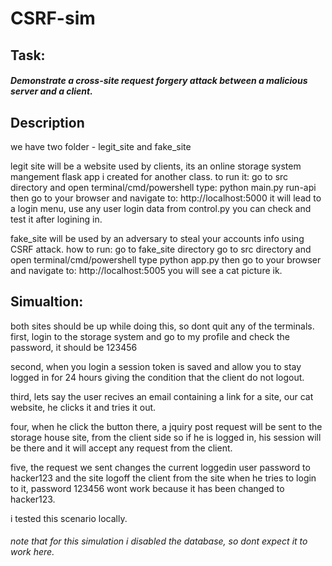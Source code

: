 # CSRF-sim
## Task: 
##### Demonstrate a cross-site request forgery attack between a malicious server and a client.


## Description
we have two folder - legit_site and fake_site


legit site will be a website used by clients, its an online storage system mangement flask app i created for another class.
to run it:
go to src directory and open terminal/cmd/powershell
type: python main.py run-api
then go to your browser and navigate to: http://localhost:5000
it will lead to a login menu, use any user login data from control.py 
you can check and test it after logining in.


fake_site will be used by an adversary to steal your accounts info using CSRF attack.
how to run:
go to fake_site directory
go to src directory and open terminal/cmd/powershell
type python app.py 
then go to your browser and navigate to: http://localhost:5005
you will see a cat picture ik.

## Simualtion:

both sites should be up while doing this, so dont quit any of the terminals.
first, login to the storage system and go to my profile and check the password, it should be 123456

second, when you login a session token is saved and allow you to stay logged in for 24 hours giving the condition 
that the client do not logout.

third, lets say the user recives an email containing a link for a site, our cat website, he clicks it and tries it out.

four, when he click the button there, a jquiry post request will be sent to the storage house site, from the client side
so if he is logged in, his session will be there and it will accept any request from the client.

five, the request we sent changes the current loggedin user password to hacker123 and the site logoff the client from the site
when he tries to login to it, password 123456 wont work because it has been changed to hacker123.

i tested this scenario locally.


 ###### note that for this simulation i disabled the database, so dont expect it to work here.
 
 

